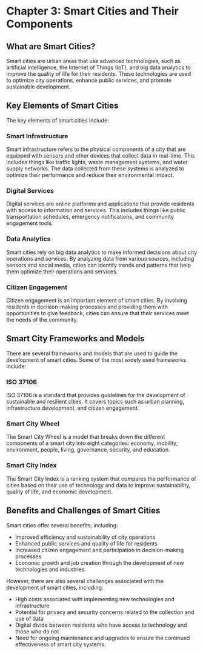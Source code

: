 Chapter 3: Smart Cities and Their Components
============================================

What are Smart Cities?
----------------------

Smart cities are urban areas that use advanced technologies, such as artificial intelligence, the Internet of Things (IoT), and big data analytics to improve the quality of life for their residents. These technologies are used to optimize city operations, enhance public services, and promote sustainable development.

Key Elements of Smart Cities
----------------------------

The key elements of smart cities include:

### Smart Infrastructure

Smart infrastructure refers to the physical components of a city that are equipped with sensors and other devices that collect data in real-time. This includes things like traffic lights, waste management systems, and water supply networks. The data collected from these systems is analyzed to optimize their performance and reduce their environmental impact.

### Digital Services

Digital services are online platforms and applications that provide residents with access to information and services. This includes things like public transportation schedules, emergency notifications, and community engagement tools.

### Data Analytics

Smart cities rely on big data analytics to make informed decisions about city operations and services. By analyzing data from various sources, including sensors and social media, cities can identify trends and patterns that help them optimize their operations and services.

### Citizen Engagement

Citizen engagement is an important element of smart cities. By involving residents in decision-making processes and providing them with opportunities to give feedback, cities can ensure that their services meet the needs of the community.

Smart City Frameworks and Models
--------------------------------

There are several frameworks and models that are used to guide the development of smart cities. Some of the most widely used frameworks include:

### ISO 37106

ISO 37106 is a standard that provides guidelines for the development of sustainable and resilient cities. It covers topics such as urban planning, infrastructure development, and citizen engagement.

### Smart City Wheel

The Smart City Wheel is a model that breaks down the different components of a smart city into eight categories: economy, mobility, environment, people, living, governance, security, and education.

### Smart City Index

The Smart City Index is a ranking system that compares the performance of cities based on their use of technology and data to improve sustainability, quality of life, and economic development.

Benefits and Challenges of Smart Cities
---------------------------------------

Smart cities offer several benefits, including:

* Improved efficiency and sustainability of city operations
* Enhanced public services and quality of life for residents
* Increased citizen engagement and participation in decision-making processes
* Economic growth and job creation through the development of new technologies and industries

However, there are also several challenges associated with the development of smart cities, including:

* High costs associated with implementing new technologies and infrastructure
* Potential for privacy and security concerns related to the collection and use of data
* Digital divide between residents who have access to technology and those who do not
* Need for ongoing maintenance and upgrades to ensure the continued effectiveness of smart city systems.
